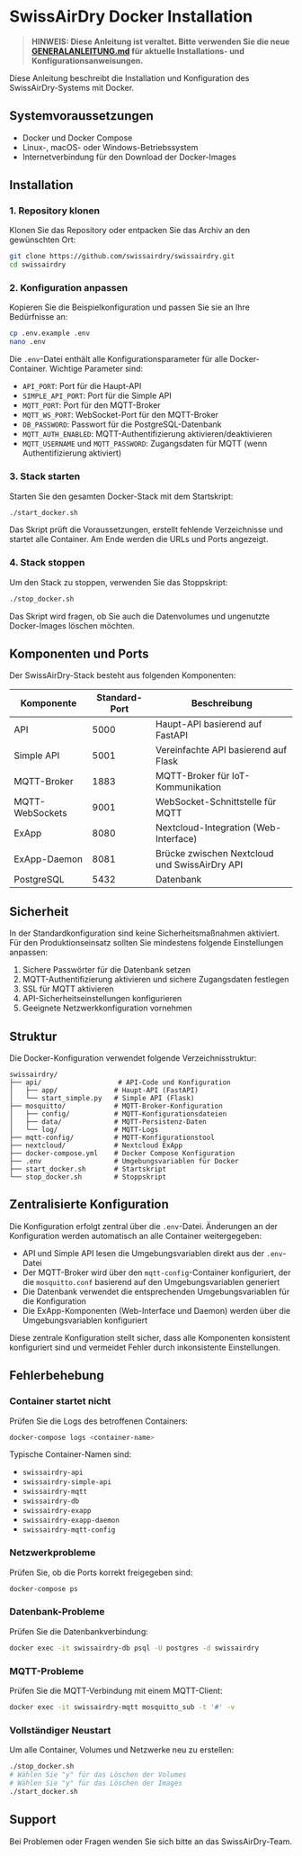 # SwissAirDry Docker Installation

> **HINWEIS: Diese Anleitung ist veraltet. Bitte verwenden Sie die neue [GENERALANLEITUNG.md](./GENERALANLEITUNG.md) für aktuelle Installations- und Konfigurationsanweisungen.**

Diese Anleitung beschreibt die Installation und Konfiguration des SwissAirDry-Systems mit Docker.

## Systemvoraussetzungen

- Docker und Docker Compose
- Linux-, macOS- oder Windows-Betriebssystem
- Internetverbindung für den Download der Docker-Images

## Installation

### 1. Repository klonen

Klonen Sie das Repository oder entpacken Sie das Archiv an den gewünschten Ort:

```bash
git clone https://github.com/swissairdry/swissairdry.git
cd swissairdry
```

### 2. Konfiguration anpassen

Kopieren Sie die Beispielkonfiguration und passen Sie sie an Ihre Bedürfnisse an:

```bash
cp .env.example .env
nano .env
```

Die `.env`-Datei enthält alle Konfigurationsparameter für alle Docker-Container. Wichtige Parameter sind:

- `API_PORT`: Port für die Haupt-API
- `SIMPLE_API_PORT`: Port für die Simple API
- `MQTT_PORT`: Port für den MQTT-Broker
- `MQTT_WS_PORT`: WebSocket-Port für den MQTT-Broker
- `DB_PASSWORD`: Passwort für die PostgreSQL-Datenbank
- `MQTT_AUTH_ENABLED`: MQTT-Authentifizierung aktivieren/deaktivieren
- `MQTT_USERNAME` und `MQTT_PASSWORD`: Zugangsdaten für MQTT (wenn Authentifizierung aktiviert)

### 3. Stack starten

Starten Sie den gesamten Docker-Stack mit dem Startskript:

```bash
./start_docker.sh
```

Das Skript prüft die Voraussetzungen, erstellt fehlende Verzeichnisse und startet alle Container. Am Ende werden die URLs und Ports angezeigt.

### 4. Stack stoppen

Um den Stack zu stoppen, verwenden Sie das Stoppskript:

```bash
./stop_docker.sh
```

Das Skript wird fragen, ob Sie auch die Datenvolumes und ungenutzte Docker-Images löschen möchten.

## Komponenten und Ports

Der SwissAirDry-Stack besteht aus folgenden Komponenten:

| Komponente   | Standard-Port | Beschreibung                                     |
|--------------|---------------|-------------------------------------------------|
| API          | 5000          | Haupt-API basierend auf FastAPI                  |
| Simple API   | 5001          | Vereinfachte API basierend auf Flask             |
| MQTT-Broker  | 1883          | MQTT-Broker für IoT-Kommunikation                |
| MQTT-WebSockets | 9001       | WebSocket-Schnittstelle für MQTT                 |
| ExApp        | 8080          | Nextcloud-Integration (Web-Interface)            |
| ExApp-Daemon | 8081          | Brücke zwischen Nextcloud und SwissAirDry API    |
| PostgreSQL   | 5432          | Datenbank                                        |

## Sicherheit

In der Standardkonfiguration sind keine Sicherheitsmaßnahmen aktiviert. Für den Produktionseinsatz sollten Sie mindestens folgende Einstellungen anpassen:

1. Sichere Passwörter für die Datenbank setzen
2. MQTT-Authentifizierung aktivieren und sichere Zugangsdaten festlegen
3. SSL für MQTT aktivieren
4. API-Sicherheitseinstellungen konfigurieren
5. Geeignete Netzwerkkonfiguration vornehmen

## Struktur

Die Docker-Konfiguration verwendet folgende Verzeichnisstruktur:

```
swissairdry/
├── api/                   # API-Code und Konfiguration
│   ├── app/              # Haupt-API (FastAPI)
│   └── start_simple.py   # Simple API (Flask)
├── mosquitto/            # MQTT-Broker-Konfiguration
│   ├── config/           # MQTT-Konfigurationsdateien
│   ├── data/             # MQTT-Persistenz-Daten
│   └── log/              # MQTT-Logs
├── mqtt-config/          # MQTT-Konfigurationstool
├── nextcloud/            # Nextcloud ExApp
├── docker-compose.yml    # Docker Compose Konfiguration
├── .env                  # Umgebungsvariablen für Docker
├── start_docker.sh       # Startskript
└── stop_docker.sh        # Stoppskript
```

## Zentralisierte Konfiguration

Die Konfiguration erfolgt zentral über die `.env`-Datei. Änderungen an der Konfiguration werden automatisch an alle Container weitergegeben:

- API und Simple API lesen die Umgebungsvariablen direkt aus der `.env`-Datei
- Der MQTT-Broker wird über den `mqtt-config`-Container konfiguriert, der die `mosquitto.conf` basierend auf den Umgebungsvariablen generiert
- Die Datenbank verwendet die entsprechenden Umgebungsvariablen für die Konfiguration
- Die ExApp-Komponenten (Web-Interface und Daemon) werden über die Umgebungsvariablen konfiguriert

Diese zentrale Konfiguration stellt sicher, dass alle Komponenten konsistent konfiguriert sind und vermeidet Fehler durch inkonsistente Einstellungen.

## Fehlerbehebung

### Container startet nicht

Prüfen Sie die Logs des betroffenen Containers:

```bash
docker-compose logs <container-name>
```

Typische Container-Namen sind:
- `swissairdry-api`
- `swissairdry-simple-api`
- `swissairdry-mqtt`
- `swissairdry-db`
- `swissairdry-exapp`
- `swissairdry-exapp-daemon`
- `swissairdry-mqtt-config`

### Netzwerkprobleme

Prüfen Sie, ob die Ports korrekt freigegeben sind:

```bash
docker-compose ps
```

### Datenbank-Probleme

Prüfen Sie die Datenbankverbindung:

```bash
docker exec -it swissairdry-db psql -U postgres -d swissairdry
```

### MQTT-Probleme

Prüfen Sie die MQTT-Verbindung mit einem MQTT-Client:

```bash
docker exec -it swissairdry-mqtt mosquitto_sub -t '#' -v
```

### Vollständiger Neustart

Um alle Container, Volumes und Netzwerke neu zu erstellen:

```bash
./stop_docker.sh
# Wählen Sie "y" für das Löschen der Volumes
# Wählen Sie "y" für das Löschen der Images
./start_docker.sh
```

## Support

Bei Problemen oder Fragen wenden Sie sich bitte an das SwissAirDry-Team.